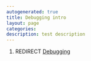 ```yaml
---
autogenerated: true
title: Debugging intro
layout: page
categories: 
description: test description
---
```


1.  REDIRECT [Debugging](Debugging)
